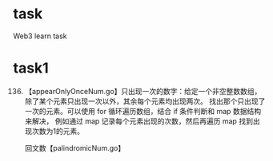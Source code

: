 # task
Web3 learn task

# task1
136. 【appearOnlyOnceNum.go】只出现一次的数字：给定一个非空整数数组，除了某个元素只出现一次以外，其余每个元素均出现两次。
     找出那个只出现了一次的元素。可以使用 for 循环遍历数组，结合 if 条件判断和 map 数据结构来解决，
     例如通过 map 记录每个元素出现的次数，然后再遍历 map 找到出现次数为1的元素。

     回文数【palindromicNum.go】
